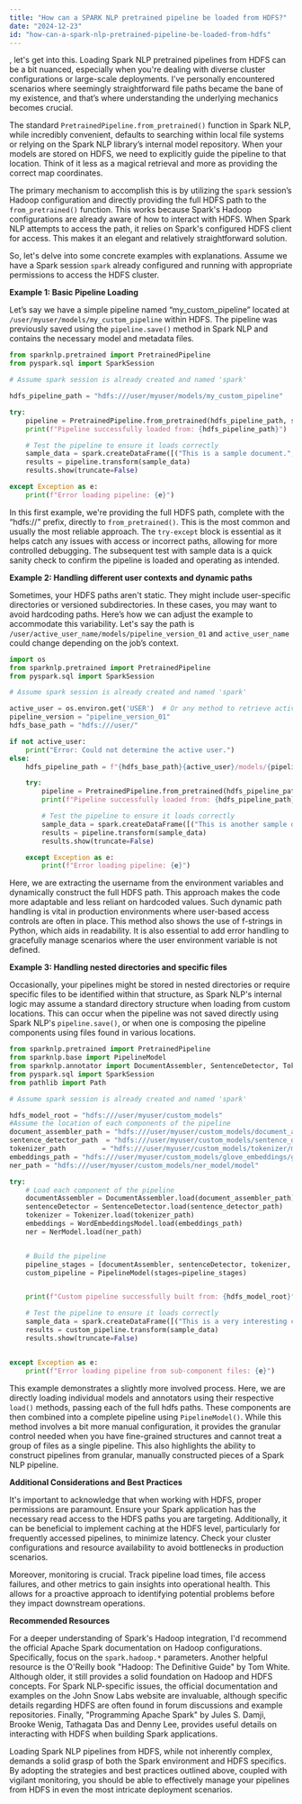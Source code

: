 ```yaml
---
title: "How can a SPARK NLP pretrained pipeline be loaded from HDFS?"
date: "2024-12-23"
id: "how-can-a-spark-nlp-pretrained-pipeline-be-loaded-from-hdfs"
---
```


, let's get into this. Loading Spark NLP pretrained pipelines from HDFS can be a bit nuanced, especially when you're dealing with diverse cluster configurations or large-scale deployments. I’ve personally encountered scenarios where seemingly straightforward file paths became the bane of my existence, and that’s where understanding the underlying mechanics becomes crucial.

The standard `PretrainedPipeline.from_pretrained()` function in Spark NLP, while incredibly convenient, defaults to searching within local file systems or relying on the Spark NLP library’s internal model repository. When your models are stored on HDFS, we need to explicitly guide the pipeline to that location. Think of it less as a magical retrieval and more as providing the correct map coordinates.

The primary mechanism to accomplish this is by utilizing the `spark` session’s Hadoop configuration and directly providing the full HDFS path to the `from_pretrained()` function. This works because Spark's Hadoop configurations are already aware of how to interact with HDFS. When Spark NLP attempts to access the path, it relies on Spark's configured HDFS client for access. This makes it an elegant and relatively straightforward solution.

So, let's delve into some concrete examples with explanations. Assume we have a Spark session `spark` already configured and running with appropriate permissions to access the HDFS cluster.

**Example 1: Basic Pipeline Loading**

Let’s say we have a simple pipeline named “my_custom_pipeline” located at `/user/myuser/models/my_custom_pipeline` within HDFS. The pipeline was previously saved using the `pipeline.save()` method in Spark NLP and contains the necessary model and metadata files.

```python
from sparknlp.pretrained import PretrainedPipeline
from pyspark.sql import SparkSession

# Assume spark session is already created and named 'spark'

hdfs_pipeline_path = "hdfs:///user/myuser/models/my_custom_pipeline"

try:
    pipeline = PretrainedPipeline.from_pretrained(hdfs_pipeline_path, spark=spark)
    print(f"Pipeline successfully loaded from: {hdfs_pipeline_path}")

    # Test the pipeline to ensure it loads correctly
    sample_data = spark.createDataFrame([("This is a sample document.",)], ["text"])
    results = pipeline.transform(sample_data)
    results.show(truncate=False)

except Exception as e:
    print(f"Error loading pipeline: {e}")

```

In this first example, we're providing the full HDFS path, complete with the “hdfs://” prefix, directly to `from_pretrained()`. This is the most common and usually the most reliable approach. The `try-except` block is essential as it helps catch any issues with access or incorrect paths, allowing for more controlled debugging. The subsequent test with sample data is a quick sanity check to confirm the pipeline is loaded and operating as intended.

**Example 2: Handling different user contexts and dynamic paths**

Sometimes, your HDFS paths aren't static. They might include user-specific directories or versioned subdirectories. In these cases, you may want to avoid hardcoding paths. Here’s how we can adjust the example to accommodate this variability. Let's say the path is `/user/active_user_name/models/pipeline_version_01` and `active_user_name` could change depending on the job’s context.

```python
import os
from sparknlp.pretrained import PretrainedPipeline
from pyspark.sql import SparkSession

# Assume spark session is already created and named 'spark'

active_user = os.environ.get('USER')  # Or any method to retrieve active user
pipeline_version = "pipeline_version_01"
hdfs_base_path = "hdfs:///user/"

if not active_user:
    print("Error: Could not determine the active user.")
else:
    hdfs_pipeline_path = f"{hdfs_base_path}{active_user}/models/{pipeline_version}"

    try:
        pipeline = PretrainedPipeline.from_pretrained(hdfs_pipeline_path, spark=spark)
        print(f"Pipeline successfully loaded from: {hdfs_pipeline_path}")

        # Test the pipeline to ensure it loads correctly
        sample_data = spark.createDataFrame([("This is another sample document.",)], ["text"])
        results = pipeline.transform(sample_data)
        results.show(truncate=False)

    except Exception as e:
        print(f"Error loading pipeline: {e}")
```

Here, we are extracting the username from the environment variables and dynamically construct the full HDFS path. This approach makes the code more adaptable and less reliant on hardcoded values. Such dynamic path handling is vital in production environments where user-based access controls are often in place. This method also shows the use of f-strings in Python, which aids in readability. It is also essential to add error handling to gracefully manage scenarios where the user environment variable is not defined.

**Example 3: Handling nested directories and specific files**

Occasionally, your pipelines might be stored in nested directories or require specific files to be identified within that structure, as Spark NLP's internal logic may assume a standard directory structure when loading from custom locations. This can occur when the pipeline was not saved directly using Spark NLP's `pipeline.save()`, or when one is composing the pipeline components using files found in various locations.

```python
from sparknlp.pretrained import PretrainedPipeline
from sparknlp.base import PipelineModel
from sparknlp.annotator import DocumentAssembler, SentenceDetector, Tokenizer, WordEmbeddingsModel, NerModel
from pyspark.sql import SparkSession
from pathlib import Path

# Assume spark session is already created and named 'spark'

hdfs_model_root = "hdfs:///user/myuser/custom_models"
#Assume the location of each components of the pipeline
document_assembler_path = "hdfs:///user/myuser/custom_models/document_assembler/model"
sentence_detector_path  = "hdfs:///user/myuser/custom_models/sentence_detector/model"
tokenizer_path         = "hdfs:///user/myuser/custom_models/tokenizer/model"
embeddings_path = "hdfs:///user/myuser/custom_models/glove_embeddings/glove_6B_100d"
ner_path = "hdfs:///user/myuser/custom_models/ner_model/model"

try:
    # Load each component of the pipeline
    documentAssembler = DocumentAssembler.load(document_assembler_path)
    sentenceDetector = SentenceDetector.load(sentence_detector_path)
    tokenizer = Tokenizer.load(tokenizer_path)
    embeddings = WordEmbeddingsModel.load(embeddings_path)
    ner = NerModel.load(ner_path)


    # Build the pipeline
    pipeline_stages = [documentAssembler, sentenceDetector, tokenizer, embeddings, ner]
    custom_pipeline = PipelineModel(stages=pipeline_stages)


    print(f"Custom pipeline successfully built from: {hdfs_model_root}")

    # Test the pipeline to ensure it loads correctly
    sample_data = spark.createDataFrame([("This is a very interesting custom document.",)], ["text"])
    results = custom_pipeline.transform(sample_data)
    results.show(truncate=False)


except Exception as e:
    print(f"Error loading pipeline from sub-component files: {e}")
```

This example demonstrates a slightly more involved process. Here, we are directly loading individual models and annotators using their respective `load()` methods, passing each of the full hdfs paths. These components are then combined into a complete pipeline using `PipelineModel()`. While this method involves a bit more manual configuration, it provides the granular control needed when you have fine-grained structures and cannot treat a group of files as a single pipeline. This also highlights the ability to construct pipelines from granular, manually constructed pieces of a Spark NLP pipeline.

**Additional Considerations and Best Practices**

It's important to acknowledge that when working with HDFS, proper permissions are paramount. Ensure your Spark application has the necessary read access to the HDFS paths you are targeting. Additionally, it can be beneficial to implement caching at the HDFS level, particularly for frequently accessed pipelines, to minimize latency. Check your cluster configurations and resource availability to avoid bottlenecks in production scenarios.

Moreover, monitoring is crucial. Track pipeline load times, file access failures, and other metrics to gain insights into operational health. This allows for a proactive approach to identifying potential problems before they impact downstream operations.

**Recommended Resources**

For a deeper understanding of Spark's Hadoop integration, I'd recommend the official Apache Spark documentation on Hadoop configurations. Specifically, focus on the `spark.hadoop.*` parameters. Another helpful resource is the O'Reilly book "Hadoop: The Definitive Guide" by Tom White. Although older, it still provides a solid foundation on Hadoop and HDFS concepts. For Spark NLP-specific issues, the official documentation and examples on the John Snow Labs website are invaluable, although specific details regarding HDFS are often found in forum discussions and example repositories. Finally, "Programming Apache Spark" by Jules S. Damji, Brooke Wenig, Tathagata Das and Denny Lee, provides useful details on interacting with HDFS when building Spark applications.

Loading Spark NLP pipelines from HDFS, while not inherently complex, demands a solid grasp of both the Spark environment and HDFS specifics. By adopting the strategies and best practices outlined above, coupled with vigilant monitoring, you should be able to effectively manage your pipelines from HDFS in even the most intricate deployment scenarios.

